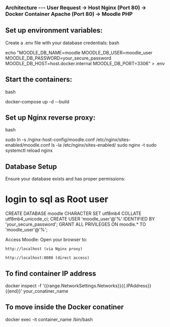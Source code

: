 ### Architecture --- User Request → Host Nginx (Port 80) → Docker Container Apache (Port 80) → Moodle PHP


## Set up environment variables:
Create a .env file with your database credentials:
bash

echo "MOODLE_DB_NAME=moodle
MOODLE_DB_USER=moodle_user
MOODLE_DB_PASSWORD=your_secure_password
MOODLE_DB_HOST=host.docker.internal
MOODLE_DB_PORT=3306" > .env

## Start the containers:
bash

docker-compose up -d --build

## Set up Nginx reverse proxy:
bash

sudo ln -s /nginx-host-config/moodle.conf /etc/nginx/sites-enabled/moodle.conf
ls -la /etc/nginx/sites-enabled/
sudo nginx -t
sudo systemctl reload nginx


## Database Setup

Ensure your database exists and has proper permissions:
# login to sql as Root user 

CREATE DATABASE moodle CHARACTER SET utf8mb4 COLLATE utf8mb4_unicode_ci;
CREATE USER 'moodle_user'@'%' IDENTIFIED BY 'your_secure_password';
GRANT ALL PRIVILEGES ON moodle.* TO 'moodle_user'@'%';


Access Moodle:
Open your browser to:

    http://localhost (via Nginx proxy)

    http://localhost:8080 (direct access)


## To find container IP address

docker inspect -f '{{range.NetworkSettings.Networks}}{{.IPAddress}}{{end}}' your_conatiner_name


## To move inside the Docker conatiner

docker exec -it container_name  /bin/bash


